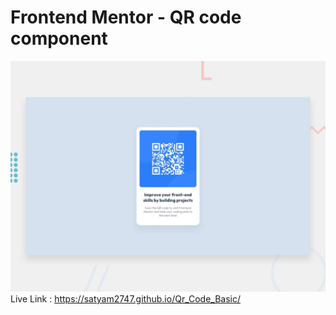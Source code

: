 # Frontend Mentor - QR code component

![Design preview for the QR code component coding challenge](./preview.jpg)
Live Link : https://satyam2747.github.io/Qr_Code_Basic/






